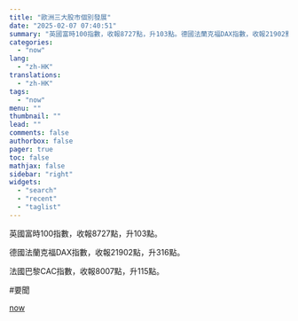 ```yaml
---
title: "歐洲三大股市個別發展"
date: "2025-02-07 07:40:51"
summary: "英國富時100指數，收報8727點，升103點。德國法蘭克福DAX指數，收報21902點，升316點。法國巴黎CAC指數，收報8007點，升115點。#要聞"
categories:
  - "now"
lang:
  - "zh-HK"
translations:
  - "zh-HK"
tags:
  - "now"
menu: ""
thumbnail: ""
lead: ""
comments: false
authorbox: false
pager: true
toc: false
mathjax: false
sidebar: "right"
widgets:
  - "search"
  - "recent"
  - "taglist"
---
```


英國富時100指數，收報8727點，升103點。

德國法蘭克福DAX指數，收報21902點，升316點。

法國巴黎CAC指數，收報8007點，升115點。

#要聞

[now](https://news.now.com/home/technology/player?newsId=592693)
